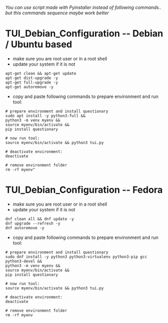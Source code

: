 *You can use script made with Pyinstaller instead of following commands.. but this commands sequence maybe work better*
# TUI_Debian_Configuration -- Debian / Ubuntu based
* make sure you are root user or in a root shell
* update your system if it is not
```
apt-get clean && apt-get update
apt-get dist-upgrade -y
apt-get full-upgrade -y
apt-get autoremove -y
```
* copy and paste following commands to prepare environment and run tool:
```
# prepare environment and install questionary
sudo apt install -y python3-full &&
python3 -m venv myenv &&
source myenv/bin/activate &&
pip install questionary

# now run tool:
source myenv/bin/activate && python3 tui.py

# deactivate environment:
deactivate

# remove environment folder
rm -rf myenv"
```

# TUI_Debian_Configuration -- Fedora
* make sure you are root user or in a root shell
* update your system if it is not
```
dnf clean all && dnf update -y
dnf upgrade --refresh -y
dnf autoremove -y
```
* copy and paste following commands to prepare environment and run tool:
```
# prepare environment and install questionary
sudo dnf install -y python3 python3-virtualenv python3-pip gcc python3-devel &&
python3 -m venv myenv &&
source myenv/bin/activate &&
pip install questionary

# now run tool:
source myenv/bin/activate && python3 tui.py

# deactivate environment:
deactivate

# remove environment folder
rm -rf myenv
```

